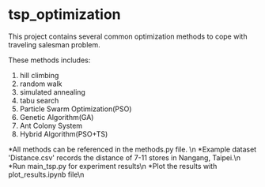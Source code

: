 # tsp_optimization
This project contains several common optimization methods to cope with traveling salesman problem.

These methods includes:
1. hill climbing
2. random walk
3. simulated annealing
4. tabu search
5. Particle Swarm Optimization(PSO)
6. Genetic Algorithm(GA)
7. Ant Colony System
8. Hybrid Algorithm(PSO+TS)

*All methods can be referenced in the methods.py file. \n
*Example dataset 'Distance.csv'  records the distance of 7-11 stores in Nangang, Taipei.\n
*Run main_tsp.py for experiment results\n
*Plot the results with plot_results.ipynb file\n

